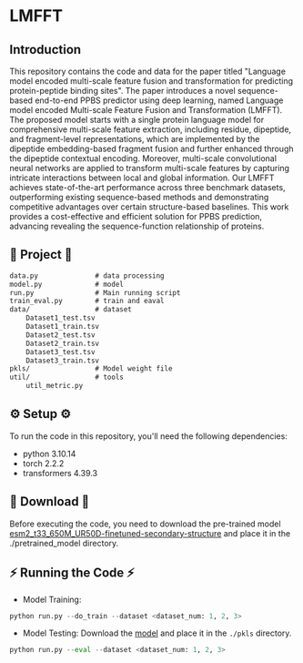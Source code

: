 # LMFFT

## Introduction
This repository contains the code and data for the paper titled "Language model encoded multi-scale feature fusion and transformation for predicting protein-peptide binding sites".  The paper introduces a novel sequence-based end-to-end PPBS predictor using deep learning, named Language model encoded Multi-scale Feature Fusion and Transformation (LMFFT). The proposed model starts with a single protein language model for comprehensive multi-scale feature extraction, including residue, dipeptide, and fragment-level representations, which are implemented by the dipeptide embedding-based fragment fusion and further enhanced through the dipeptide contextual encoding. Moreover, multi-scale convolutional neural networks are applied to transform multi-scale features by capturing intricate interactions between local and global information. Our LMFFT achieves state-of-the-art performance across three benchmark datasets, outperforming existing sequence-based methods and demonstrating competitive advantages over certain structure-based baselines. This work provides a cost-effective and efficient solution for PPBS prediction, advancing revealing the sequence-function relationship of proteins.

## 📁 Project 📁
```markdown
data.py              # data processing 
model.py             # model
run.py               # Main running script
train_eval.py        # train and eaval
data/                # dataset
    Dataset1_test.tsv
    Dataset1_train.tsv
    Dataset2_test.tsv
    Dataset2_train.tsv
    Dataset3_test.tsv
    Dataset3_train.tsv
pkls/                # Model weight file
util/                # tools
    util_metric.py
```

## ⚙️ Setup  ⚙️
To run the code in this repository, you'll need the following dependencies:
- python 3.10.14
- torch 2.2.2
- transformers 4.39.3


## 🤖 Download  🤖
Before executing the code, you need to download the pre-trained model [esm2_t33_650M_UR50D-finetuned-secondary-structure](https://huggingface.co/gaodrew/esm2_t33_650M_UR50D-finetuned-secondary-structure) and place it in the ./pretrained_model directory.

## ⚡️ Running the Code  ⚡️
- Model Training:
```python
python run.py --do_train --dataset <dataset_num: 1, 2, 3>
```

- Model Testing:
Download the [model](https://drive.google.com/drive/folders/1Vrf7G1rzmW5sezYpwwTAHnXbLHT2R5P3?usp=drive_link) and place it in the `./pkls` directory.
```python
python run.py --eval --dataset <dataset_num: 1, 2, 3>
```




